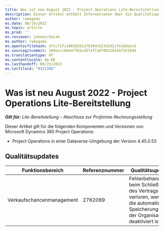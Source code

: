 ```yaml
---
title: Was ist neu August 2022 - Project Operations Lite-Bereitstellung
description: Dieser Artikel enthält Informationen über die Qualitätsupdates, die in der Lite-Bereitstellung von Microsoft Dynamics 365 Project Operations im August 2022 zur Verfügung stehen.
author: ramagadu
ms.date: 08/19/2022
ms.topic: article
ms.prod: ''
ms.reviewer: johnmichalak
ms.author: ramagadu
ms.openlocfilehash: 471cf1fc24010351a76394cb2342d2cfe14da1cb
ms.sourcegitcommit: 360eccc09e47f81cd57affa9f0012641b7351694
ms.translationtype: HT
ms.contentlocale: de-DE
ms.lasthandoff: 08/23/2022
ms.locfileid: "9321395"
---
```

# <a name="whats-new-august-2022---project-operations-lite-deployment"></a>Was ist neu August 2022 - Project Operations Lite-Bereitstellung

_**Gilt für:** Lite-Bereitstellung – Abschluss zur Proforma-Rechnungsstellung_

Dieser Artikel gilt für die folgenden Komponenten und Versionen von Microsoft Dynamics 365 Project Operations:

- Project Operations in einer Dataverse-Umgebung der Version 4.45.0.53

## <a name="quality-updates"></a>Qualitätsupdates

| Funktionsbereich | Referenznummer | Qualitätsupdate |
| --- | --- | --- |
| Verkaufschancenmanagement | 2762089 | Fehlerbehandlung beim Schließen des Vertrags als verloren, wenn die automatische Speicherung in der Organisation deaktiviert ist.|
